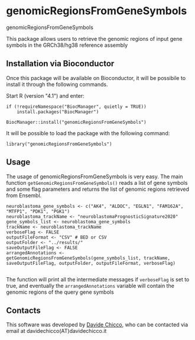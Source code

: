 # genomicRegionsFromGeneSymbols

genomicRegionsFromGeneSymbols

This package allows users to retrieve the genomic regions of input gene symbols in the GRCh38/hg38 reference assembly

## Installation via Bioconductor

Once this package will be available on Bioconductor, it will be possibile to install it through the following commands.

Start R (version "4.1") and enter:

```{r, eval=FALSE}
if (!requireNamespace("BiocManager", quietly = TRUE))
    install.packages("BiocManager")

BiocManager::install("genomicRegionsFromGeneSymbols")
```

It will be possible to load the package with the following command:

```{r, eval=FALSE}
library("genomicRegionsFromGeneSymbols")
```


## Usage

The usage of genomicRegionsFromGeneSymbols is very easy. The main function `getGenomicRegionsFromGeneSymbols()` reads a list of gene symbols and some flag parameters and returns the list of genomic regions retrieved from Ensembl.

```{r, eval=TRUE}
neuroblastoma_gene_symbols <- c("AK4", "ALDOC", "EGLN1", "FAM162A", "MTFP1", "PDK1", "PGK1")
neuroblastoma_trackName <- "neuroblastomaPrognosticSignature2020"
gene_symbols_list <- neuroblastoma_gene_symbols
trackName <- neuroblastoma_trackName
verboseFlag <- FALSE
outputFileFormat <- "CSV" # BED or CSV
outputFolder <- "../results/"
saveOutputFileFlag <- FALSE
arrangedAnnotations <- getGenomicRegionsFromGeneSymbols(gene_symbols_list, trackName, saveOutputFileFlag, outputFolder, outputFileFormat, verboseFlag)


```

The function will print all the intermediate messages if `verboseFlag` is set to true, and eventually the `arrangedAnnotations` variable will contain the genomic regions of the query gene symbols

## Contacts

This software was developed by [Davide Chicco](https://www.DavideChicco.it), who can be contacted via email at davidechicco(AT)davidechicco.it
